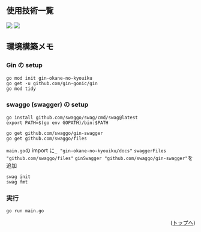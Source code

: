<div id="top"></div>

## 使用技術一覧

<!-- シールド一覧 -->
<!-- 該当するプロジェクトの中から任意のものを選ぶ-->
<p style="display: inline">
  <!-- バックエンドのフレームワーク一覧 -->
  <img src="https://img.shields.io/badge/-Gin-000000.svg?logo=gin&style=for-the-badge">
  <!-- バックエンドの言語一覧 -->
  <img src="https://img.shields.io/badge/-Go-9DCCE0.svg?logo=go&style=for-the-badge">
  <!-- ミドルウェア一覧 -->
  <!-- インフラ一覧 -->
</p>

## 環境構築メモ

### Gin の setup

```
go mod init gin-okane-no-kyouiku
go get -u github.com/gin-gonic/gin
go mod tidy
```

### swaggo (swagger) の setup

```
go install github.com/swaggo/swag/cmd/swag@latest
export PATH=$(go env GOPATH)/bin:$PATH

go get github.com/swaggo/gin-swagger
go get github.com/swaggo/files
```

`main.go`の import に`_ "gin-okane-no-kyouiku/docs"` `swaggerFiles "github.com/swaggo/files"` `ginSwagger "github.com/swaggo/gin-swagger"`を追加

```
swag init
swag fmt
```

### 実行

```
go run main.go
```

<p align="right">(<a href="#top">トップへ</a>)</p>
